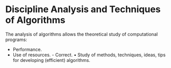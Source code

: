 # Discipline Analysis and Techniques of Algorithms

The analysis of algorithms allows the theoretical study of computational programs:
- Performance.
- Use of resources. - Correct.
• Study of methods, techniques, ideas, tips for developing (efficient) algorithms.
